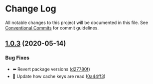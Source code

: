 # Change Log

All notable changes to this project will be documented in this file.
See [Conventional Commits](https://conventionalcommits.org) for commit guidelines.

## [1.0.3](https://github.com/n8io/boilerplate-monorepo/compare/v1.0.0...v1.0.3) (2020-05-14)


### Bug Fixes

* ⬅️ Revert package versions ([d27780f](https://github.com/n8io/boilerplate-monorepo/commit/d27780fdd1dd49d831bee0296326ff2918a12bdb))
* 💚 Update how cache keys are read ([0a44ff3](https://github.com/n8io/boilerplate-monorepo/commit/0a44ff38cd0e7969ee46dd5948ee5cb74943cddb))
